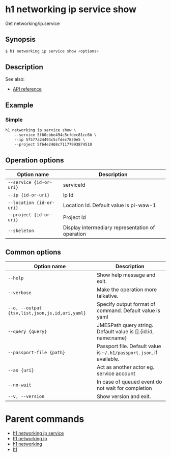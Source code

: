 
# h1 networking ip service show

Get networking/ip.service

## Synopsis

```bash
$ h1 networking ip service show <options>
```

## Description

See also:

* [API reference](https://api.hyperone.com/v2/docs#operation/networking_project_ip_service_get)

## Example


### Simple

```bash
h1 networking ip service show \ 
	--service 5f60cbbe494c5cfdec81cc6b \ 
	--ip 5f577a24494c5cfdec7830e5 \ 
	--project 5f64e2468c71177993874510
```

## Operation options

| Option name                  | Description                                      |
| ---------------------------- | ------------------------------------------------ |
| ```--service {id-or-uri}```  | serviceId                                        |
| ```--ip {id-or-uri}```       | Ip Id                                            |
| ```--location {id-or-uri}``` | Location Id. Default value is pl-waw-1           |
| ```--project {id-or-uri}```  | Project Id                                       |
| ```--skeleton```             | Display intermediary representation of operation |

## Common options

| Option name                                        | Description                                                              |
| -------------------------------------------------- | ------------------------------------------------------------------------ |
| ```--help```                                       | Show help message and exit.                                              |
| ```--verbose```                                    | Make the operation more talkative.                                       |
| ```--o, --output {tsv,list,json,js,id,uri,yaml}``` | Specify output format of command. Default value is yaml                  |
| ```--query {query}```                              | JMESPath query string. Default value is [].\{id:id, name:name\}          |
| ```--passport-file {path}```                       | Passport file. Default value is ```~/.h1/passport.json```, if available. |
| ```--as {uri}```                                   | Act as another actor eg. service account                                 |
| ```--no-wait```                                    | In case of queued event do not wait for completion                       |
| ```--v, --version```                               | Show version and exit.                                                   |

# Parent commands

* [h1 networking ip service](./../README.md)
* [h1 networking ip](./../../README.md)
* [h1 networking](./../../../README.md)
* [h1](./../../../../README.md)
